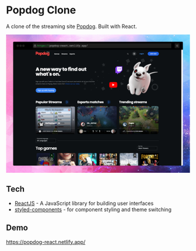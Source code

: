 # Popdog Clone

A clone of the streaming site [Popdog](https://www.popdog.com). Built with React.

<img src="screenshot-1.jpeg" width="800">

## Tech

- [ReactJS](https://reactjs.org/) - A JavaScript library for building user interfaces
- [styled-components](https://styled-components.com/) - for component styling and theme switching

## Demo

https://popdog-react.netlify.app/
